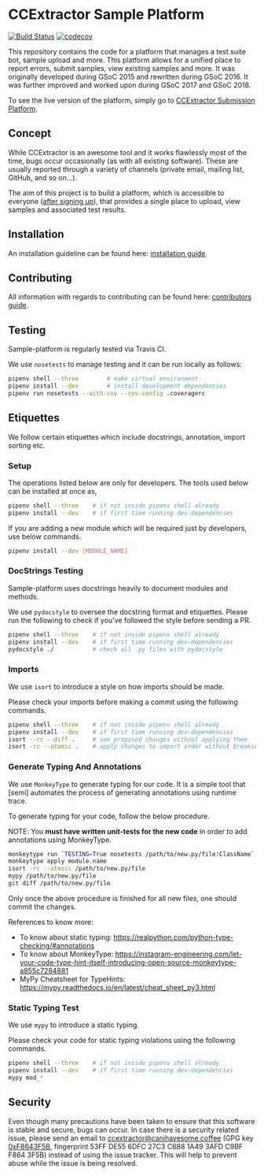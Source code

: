 # CCExtractor Sample Platform

[![Build Status](https://travis-ci.org/CCExtractor/sample-platform.svg?branch=master)](https://travis-ci.org/CCExtractor/sample-platform) [![codecov](https://codecov.io/gh/CCExtractor/sample-platform/branch/master/graph/badge.svg)](https://codecov.io/gh/CCExtractor/sample-platform)

This repository contains the code for a platform that manages a test suite bot, sample upload and more. This platform allows for a unified place to
report errors, submit samples, view existing samples and more. It was
originally developed during GSoC 2015 and rewritten during GSoC 2016. It was further improved and worked upon during GSoC 2017 and GSoC 2018.

To see the live version of the platform, simply go to
[CCExtractor Submission Platform](https://sampleplatform.ccextractor.org/).

## Concept

While CCExtractor is an awesome tool and it works flawlessly most of the time,
bugs occur occasionally (as with all existing software). These are usually
reported through a variety of channels (private email, mailing list, GitHub,
and so on...).

The aim of this project is to build a platform, which is accessible to
everyone ([after signing up](https://sampleplatform.ccextractor.org/account/signup)), that provides a single place to upload, view 
samples and associated test results.

## Installation

An installation guideline can be found here:
[installation guide](install/installation.md).

## Contributing

All information with regards to contributing can be found here:
[contributors guide](.github/CONTRIBUTING.md).

## Testing

Sample-platform is regularly tested via Travis CI.

We use `nosetests` to manage testing and it can be run locally as follows:

```bash
pipenv shell --three        # make virtual environment
pipenv install --dev        # install development dependencies
pipenv run nosetests --with-cov --cov-config .coveragerc

```

## Etiquettes

We follow certain etiquettes which include docstrings, annotation, import sorting etc.

### Setup

The operations listed below are only for developers. The tools used below can be installed at once as,

```bash
pipenv shell --three    # if not inside pipenv shell already
pipenv install --dev    # if first time running dev-dependencies
```

If you are adding a new module which will be required just by developers, use below commands.

```bash
pipenv install --dev [MODULE_NAME]
```

### DocStrings Testing

Sample-platform uses docstrings heavily to document modules and methods.

We use `pydocstyle` to oversee the docstring format and etiquettes. Please run the following to check if you've
followed the style before sending a PR.

```bash
pipenv shell --three    # if not inside pipenv shell already
pipenv install --dev    # if first time running dev-dependencies
pydocstyle ./           # check all .py files with pydocstyle
```

### Imports

We use `isort` to introduce a style on how imports should be made.

Please check your imports before making a commit using the following commands.

```bash
pipenv shell --three    # if not inside pipenv shell already
pipenv install --dev    # if first time running dev-dependencies
isort --rc --diff .     # see proposed changes without applying them
isort -rc --atomic .    # apply changes to import order without breaking syntax
```

### Generate Typing And Annotations

We use `MonkeyType` to generate typing for our code. It is a simple tool that [semi] automates the
process of generating annotations using runtime trace.

To generate typing for your code, follow the below procedure.

NOTE: You **must have written unit-tests for the new code** in order to add annotations using MonkeyType.

```bash
monkeytype run `TESTING=True nosetests /path/to/new.py/file:ClassName`     # classname where new tests added
monkeytype apply module.name                                               # apply the suggested changes
isort -rc --atmoic /path/to/new.py/file                                    # sort the imports
mypy /path/to/new.py/file                                                  # fix the errors reported by mypy
git diff /path/to/new.py/file                                              # manually check the file for errors
```

Only once the above procedure is finished for all new files, one should commit the changes.

References to know more:

- To know about static typing: https://realpython.com/python-type-checking/#annotations
- To know about MonkeyType: https://instagram-engineering.com/let-your-code-type-hint-itself-introducing-open-source-monkeytype-a855c7284881
- MyPy Cheatsheet for TypeHints: https://mypy.readthedocs.io/en/latest/cheat_sheet_py3.html

### Static Typing Test

We use `mypy` to introduce a static typing.

Please check your code for static typing violations using the following commands.

```bash
pipenv shell --three    # if not inside pipenv shell already
pipenv install --dev    # if first time running dev-dependencies
mypy mod_*
```

## Security

Even though many precautions have been taken to ensure that this software is
stable and secure, bugs can occur. In case there is a security related issue,
please send an email to ccextractor@canihavesome.coffee (GPG key
[0xF8643F5B](http://pgp.mit.edu/pks/lookup?op=vindex&search=0x3AFDC9BFF8643F5B),
fingerprint 53FF DE55 6DFC 27C3 C688 1A49 3AFD C9BF F864 3F5B) instead of
using the issue tracker. This will help to prevent abuse while the issue is
being resolved.
